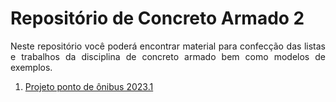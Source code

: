 <h1>Repositório de Concreto Armado 2</h1>

<p align = "justify">
  Neste repositório você poderá encontrar material para confecção das listas e trabalhos da disciplina de concreto armado bem como modelos de exemplos.
</p>

<ol>
  <li>
<a href="https://www.wmpjrufg.github.io/FEA0064-ECA2/001.html target="_blank">Projeto ponto de ônibus 2023.1</a></li>
</ol>
